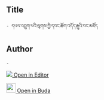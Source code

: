 ## Title
	- དཔལ་འབྲུག་པའི་ལུགས་ཀྱི་དབང་ཆོག་འདོད་རྒུའི་བང་མཛོད

## Author
	- 



[<img src="https://img.icons8.com/color/25/000000/edit-property.png"> Open in Editor](http://editor.openpecha.org/P003255)

[<img width="25" src="https://library.bdrc.io/icons/BUDA-small.svg"> Open in Buda](https://library.bdrc.io/show/bdr:IE0OPP003255)
